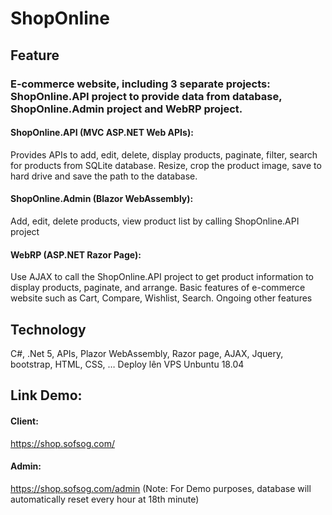 # ShopOnline
## Feature
### E-commerce website, including 3 separate projects: ShopOnline.API project to provide data from database, ShopOnline.Admin project and WebRP project.
#### ShopOnline.API (MVC ASP.NET Web APIs):
Provides APIs to add, edit, delete, display products, paginate, filter, search for products from SQLite database. Resize, crop the product image, save to hard drive and save the path to the database.
#### ShopOnline.Admin (Blazor WebAssembly): 
Add, edit, delete products, view product list by calling ShopOnline.API project
#### WebRP (ASP.NET Razor Page): 
Use AJAX to call the ShopOnline.API project to get product information to display products, paginate, and arrange. Basic features of e-commerce website such as Cart, Compare, Wishlist, Search.
Ongoing other features
## Technology
C#, .Net 5, APIs, Plazor WebAssembly, Razor page, AJAX, Jquery, bootstrap, HTML, CSS, … Deploy lên VPS Unbuntu 18.04
## Link Demo:
#### Client: 
https://shop.sofsog.com/   
#### Admin: 
https://shop.sofsog.com/admin 
(Note: For Demo purposes, database will automatically reset every hour at 18th minute)
